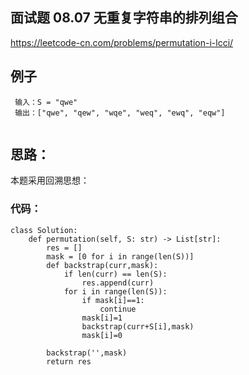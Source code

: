 ##  面试题 08.07  无重复字符串的排列组合

https://leetcode-cn.com/problems/permutation-i-lcci/


## 例子
```
 输入：S = "qwe"
 输出：["qwe", "qew", "wqe", "weq", "ewq", "eqw"]
 
```

## 思路：

本题采用回溯思想：

 

### 代码：

```
class Solution:
    def permutation(self, S: str) -> List[str]:
        res = []
        mask = [0 for i in range(len(S))]
        def backstrap(curr,mask):
            if len(curr) == len(S):
                res.append(curr)
            for i in range(len(S)):
                if mask[i]==1:
                    continue
                mask[i]=1
                backstrap(curr+S[i],mask)
                mask[i]=0
            
        backstrap('',mask)
        return res

```